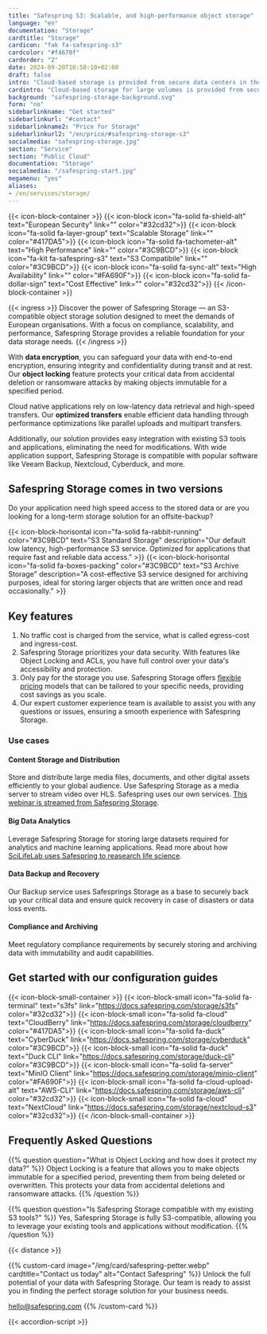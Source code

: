 ```yaml
---
title: "Safespring S3: Scalable, and high-performance object storage"
language: "en"
documentation: "Storage"
cardtitle: "Storage"
cardicon: "fak fa-safespring-s3"
cardcolor: "#f4670f"
cardorder: "2"
date: 2024-09-20T10:50:10+02:00
draft: false
intro: "Cloud-based storage is provided from secure data centers in the nordics and is based on the market-leading Ceph storage technology."
cardintro: "Cloud-based storage for large volumes is provided from secure Nordic data centers"
background: "safespring-storage-background.svg"
form: "no"
sidebarlinkname: "Get started"
sidebarlinkurl: "#contact"
sidebarlinkname2: "Price for Storage"
sidebarlinkurl2: "/en/price/#safespring-storage-s3"
socialmedia: "safespring-storage.jpg"
section: "Service"
section: "Public Cloud"
documentation: "Storage"
socialmedia: "/safespring-start.jpg"
megamenu: "yes"
aliases:
- /en/services/storage/
---
```


{{< icon-block-container >}}
{{< icon-block icon="fa-solid fa-shield-alt" text="European Security" link="" color="#32cd32">}}
{{< icon-block icon="fa-solid fa-layer-group" text="Scalable Storage" link="" color="#417DA5">}}
{{< icon-block icon="fa-solid fa-tachometer-alt" text="High Performance" link="" color="#3C9BCD">}}
{{< icon-block icon="fa-kit fa-safespring-s3" text="S3 Compatibile" link="" color="#3C9BCD">}}
{{< icon-block icon="fa-solid fa-sync-alt" text="High Availability" link="" color="#FA690F">}}
{{< icon-block icon="fa-solid fa-dollar-sign" text="Cost Effective" link="" color="#32cd32">}}
{{< /icon-block-container >}}

{{< ingress >}}
Discover the power of Safespring Storage — an S3-compatible object storage solution designed to meet the demands of European organisations. With a focus on compliance, scalability, and performance, Safespring Storage provides a reliable foundation for your data storage needs.
{{< /ingress >}}

With **data encryption**, you can safeguard your data with end-to-end encryption, ensuring integrity and confidentiality during transit and at rest. Our **object locking** feature protects your critical data from accidental deletion or ransomware attacks by making objects immutable for a specified period.

Cloud native applications rely on low-latency data retrieval and high-speed transfers. Our **optimized transfers** enable efficient data handling through performance optimizations like parallel uploads and multipart transfers.

Additionally, our solution provides easy integration with existing S3 tools and applications, eliminating the need for modifications. With wide application support, Safespring Storage is compatible with popular software like Veeam Backup, Nextcloud, Cyberduck, and more.

## Safespring Storage comes in two versions

Do your application need high speed access to the stored data or are you looking for a long-term storage solution for an offsite-backup?

{{< icon-block-horisontal icon="fa-solid fa-rabbit-running" color="#3C9BCD" text="S3 Standard Storage" description="Our default low latency, high-performance S3 service. Optimized for applications that require fast and reliable data access." >}}
{{< icon-block-horisontal icon="fa-solid fa-boxes-packing" color="#3C9BCD" text="S3 Archive Storage" description="A cost-effective S3 service designed for archiving purposes, ideal for storing larger objects that are written once and read occasionally." >}}

## Key features

1. No traffic cost is charged from the service, what is called egress-cost and ingress-cost.
1. Safespring Storage prioritizes your data security. With features like Object Locking and ACLs, you have full control over your data's accessibility and protection.
1. Only pay for the storage you use. Safespring Storage offers [flexible pricing](/en/price/#safespring-storage-s3) models that can be tailored to your specific needs, providing cost savings as you scale.
1. Our expert customer experience team is available to assist you with any questions or issues, ensuring a smooth experience with Safespring Storage.

### Use cases

#### Content Storage and Distribution

Store and distribute large media files, documents, and other digital assets efficiently to your global audience. Use Safespring Storage as a media server to stream video over HLS. Safespring uses our own services. [This webinar is streamed from Safespring Storage](/webinar/safespring-partner-webinar-elastisys-1/).

#### Big Data Analytics

Leverage Safespring Storage for storing large datasets required for analytics and machine learning applications. Read more about how [SciLifeLab uses Safespring to reasearch life science](http://localhost:1313/en/services/case/scilifelab/).

#### Data Backup and Recovery

Our Backup service uses Safesprings Storage as a base to securely back up your critical data and ensure quick recovery in case of disasters or data loss events.

#### Compliance and Archiving

Meet regulatory compliance requirements by securely storing and archiving data with immutability and audit capabilities.

## Get started with our configuration guides

{{< icon-block-small-container >}}
{{< icon-block-small icon="fa-solid fa-terminal" text="s3fs" link="https://docs.safespring.com/storage/s3fs" color="#32cd32">}}
{{< icon-block-small icon="fa-solid fa-cloud" text="CloudBerry" link="https://docs.safespring.com/storage/cloudberry" color="#417DA5">}}
{{< icon-block-small icon="fa-solid fa-duck" text="CyberDuck" link="https://docs.safespring.com/storage/cyberduck" color="#3C9BCD">}}
{{< icon-block-small icon="fa-solid fa-duck" text="Duck CLI" link="https://docs.safespring.com/storage/duck-cli" color="#3C9BCD">}}
{{< icon-block-small icon="fa-solid fa-server" text="MinIO Client" link="https://docs.safespring.com/storage/minio-client" color="#FA690F">}}
{{< icon-block-small icon="fa-solid fa-cloud-upload-alt" text="AWS-CLI" link="https://docs.safespring.com/storage/aws-cli" color="#32cd32">}}
{{< icon-block-small icon="fa-solid fa-cloud" text="NextCloud" link="https://docs.safespring.com/storage/nextcloud-s3" color="#32cd32">}}
{{< /icon-block-small-container >}}

## Frequently Asked Questions

{{% question question="What is Object Locking and how does it protect my data?" %}}
Object Locking is a feature that allows you to make objects immutable for a specified period, preventing them from being deleted or overwritten. This protects your data from accidental deletions and ransomware attacks.
{{% /question %}}

{{% question question="Is Safespring Storage compatible with my existing S3 tools?" %}}
Yes, Safespring Storage is fully S3-compatible, allowing you to leverage your existing tools and applications without modification.
{{% /question %}}

{{< distance >}}

{{% custom-card image="/img/card/safespring-petter.webp" cardtitle="Contact us today" alt="Contact Safespring" %}}
Unlock the full potential of your data with Safespring Storage. Our team is ready to assist you in finding the perfect storage solution for your business needs.

[hello@safespring.com](mailto:hello@safespring.com)
{{% /custom-card %}}

{{< accordion-script >}}
